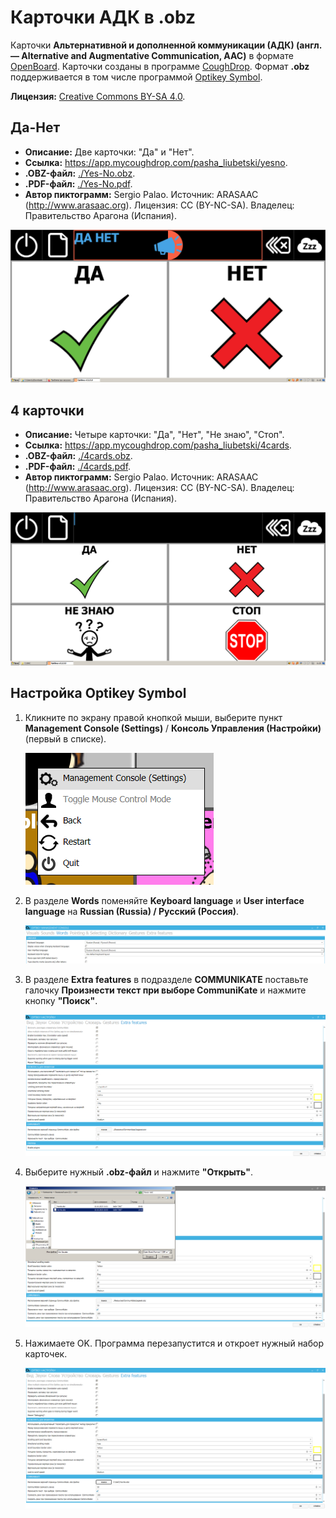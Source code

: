# Карточки АДК в .obz

Карточки __Альтернативной и дополненной коммуникации (АДК) (англ. — Alternative and Augmentative Communication, AAC)__ в формате [OpenBoard](https://www.openboardformat.org/). Карточки созданы в программе [CoughDrop](https://www.coughdrop.com/). Формат __.obz__ поддерживается в том числе программой [Optikey Symbol](http://optikey.org/applications/optikey-symbol).

__Лицензия:__ [Creative Commons BY-SA 4.0](https://creativecommons.org/licenses/by-sa/4.0/deed.ru).

## Да-Нет

- __Описание:__ Две карточки: "Да" и "Нет".
- __Ссылка:__ <https://app.mycoughdrop.com/pasha_liubetski/yesno>.
- __.OBZ-файл:__ [./Yes-No.obz](Yes-No.obz).
- __.PDF-файл:__ [./Yes-No.pdf](Yes-No.pdf).
- __Автор пиктограмм:__ Sergio Palao. Источник: ARASAAC (<http://www.arasaac.org>). Лицензия: CC (BY-NC-SA). Владелец: Правительство Арагона (Испания).

![](Yes-No.png)

## 4 карточки

- __Описание:__ Четыре карточки: "Да", "Нет", "Не знаю", "Стоп".
- __Ссылка:__ <https://app.mycoughdrop.com/pasha_liubetski/4cards>.
- __.OBZ-файл:__ [./4cards.obz](4cards.obz).
- __.PDF-файл:__ [./4cards.pdf](4cards.pdf).
- __Автор пиктограмм:__ Sergio Palao. Источник: ARASAAC (<http://www.arasaac.org>). Лицензия: CC (BY-NC-SA). Владелец: Правительство Арагона (Испания).

![](4cards.png)

## Настройка Optikey Symbol

1. Кликните по экрану правой кнопкой мыши, выберите пункт __Management Console (Settings)__ / __Консоль Управления (Настройки)__ (первый в списке).

    ![](./settings_1.png)

2. В разделе __Words__ поменяйте __Keyboard language__ и __User interface language__ на __Russian (Russia) / Русский (Россия)__.

    ![](./settings_2.png)

3. В разделе __Extra features__ в подразделе __COMMUNIKATE__ поставьте галочку __Произнести текст при выборе CommuniKate__ и нажмите кнопку __"Поиск"__.

    ![](./settings_3.png)
  
4. Выберите нужный __.obz-файл__ и нажмите __"Открыть"__.

    ![](./settings_4.png)

5. Нажимаете OK. Программа перезапустится и откроет нужный набор карточек.

    ![](./settings_5.png)

